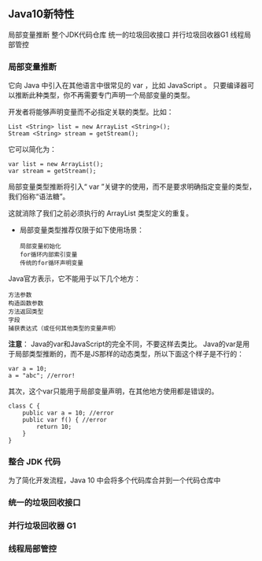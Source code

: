 
## Java10新特性

  局部变量推断
  整个JDK代码仓库
  统一的垃圾回收接口
  并行垃圾回收器G1
  线程局部管控
  
  
### 局部变量推断

它向 Java 中引入在其他语言中很常见的  var ，比如 JavaScript 。
只要编译器可以推断此种类型，你不再需要专门声明一个局部变量的类型。

开发者将能够声明变量而不必指定关联的类型。比如：

    List <String> list = new ArrayList <String>();
    Stream <String> stream = getStream();

它可以简化为：

    var list = new ArrayList();
    var stream = getStream();
  
局部变量类型推断将引入“ var ”关键字的使用，而不是要求明确指定变量的类型，我们俗称“语法糖”。

这就消除了我们之前必须执行的 ArrayList<String> 类型定义的重复。
  
  
- 局部变量类型推荐仅限于如下使用场景：

      局部变量初始化
      for循环内部索引变量
      传统的for循环声明变量

Java官方表示，它不能用于以下几个地方：

    方法参数
    构造函数参数
    方法返回类型
    字段
    捕获表达式（或任何其他类型的变量声明）

**注意**： Java的var和JavaScript的完全不同，不要这样去类比。
Java的var是用于局部类型推断的，而不是JS那样的动态类型，所以下面这个样子是不行的：

    var a = 10;
    a = "abc"; //error!
    
其次，这个var只能用于局部变量声明，在其他地方使用都是错误的。

    class C {
        public var a = 10; //error
        public var f() { //error
            return 10;
        }
    }


### 整合 JDK 代码

  为了简化开发流程，Java 10 中会将多个代码库合并到一个代码仓库中


### 统一的垃圾回收接口


### 并行垃圾回收器 G1


### 线程局部管控








